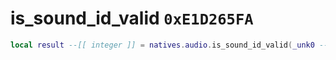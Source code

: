 # is_sound_id_valid `0xE1D265FA`

```lua
local result --[[ integer ]] = natives.audio.is_sound_id_valid(_unk0 --[[ integer ]])
```